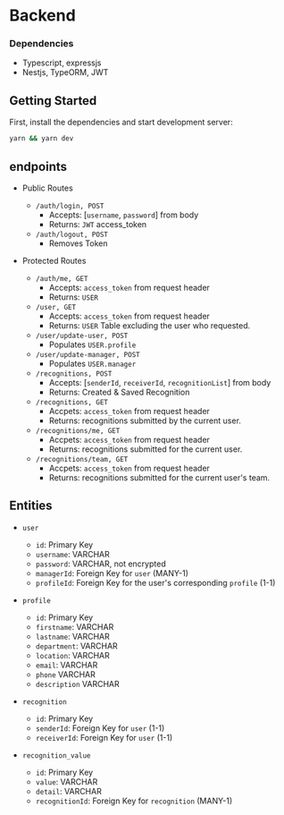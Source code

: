 # Backend

### Dependencies
- Typescript, expressjs
- Nestjs, TypeORM, JWT

## Getting Started

First, install the dependencies and start development server:

```bash
yarn && yarn dev
```

## endpoints

- Public Routes
  - `/auth/login, POST`
    - Accepts: [`username`, `password`] from body
    - Returns: `JWT` access_token
  - `/auth/logout, POST`
    - Removes Token

- Protected Routes
  - `/auth/me, GET`
    - Accepts: `access_token` from request header 
    - Returns: `USER`
  - `/user, GET`
    - Accepts: `access_token` from request header 
    - Returns: `USER` Table excluding the user who requested.
  - `/user/update-user, POST`
    - Populates `USER.profile`
  - `/user/update-manager, POST`
    - Populates `USER.manager`
  - `/recognitions, POST`
    - Accepts: [`senderId`, `receiverId`, `recognitionList`] from body
    - Returns: Created & Saved Recognition
  - `/recognitions, GET`
    - Accpets: `access_token` from request header
    - Returns: recognitions submitted by the current user.
  - `/recognitions/me, GET`
    - Accpets: `access_token` from request header
    - Returns: recognitions submitted for the current user.
  - `/recognitions/team, GET`
    - Accpets: `access_token` from request header
    - Returns: recognitions submitted for the current user's team.

## Entities

- `user`
  - `id`: Primary Key
  - `username`: VARCHAR
  - `password`: VARCHAR, not encrypted
  - `managerId`: Foreign Key for `user` (MANY-1)
  - `profileId`: Foreign Key for the user's corresponding `profile` (1-1)

- `profile`
  - `id`: Primary Key
  - `firstname`: VARCHAR
  - `lastname`: VARCHAR
  - `department`: VARCHAR
  - `location`: VARCHAR
  - `email`: VARCHAR
  - `phone` VARCHAR
  - `description` VARCHAR

- `recognition`
  - `id`: Primary Key
  - `senderId`: Foreign Key for `user` (1-1)
  - `receiverId`: Foreign Key for `user` (1-1)

- `recognition_value`
  - `id`: Primary Key
  - `value`: VARCHAR
  - `detail`: VARCHAR
  - `recognitionId`: Foreign Key for `recognition` (MANY-1)
  

